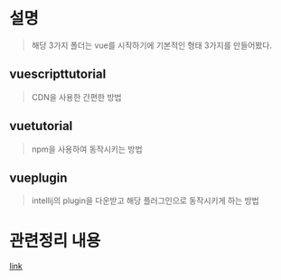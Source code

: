 # 설명
>해당 3가지 폴더는 vue를 시작하기에 기본적인 형태 3가지를 만들어봤다.

## vuescripttutorial
>CDN을 사용한 간편한 방법
 
## vuetutorial
>npm을 사용하여 동작시키는 방법 
>


## vueplugin
>intellij의 plugin을 다운받고 해당 플러그인으로 동작시키게 하는 방법


# 관련정리 내용
[link](https://velog.io/@khw970421/Vue%EB%A5%BC-%EC%8B%9C%EC%9E%91%ED%95%98%EB%8A%94-%EB%B0%A9%EB%B2%95-3%EA%B0%80%EC%A7%80)
